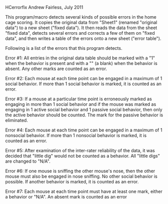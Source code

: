 HCerrorfix
Andrew Fairless, July 2011

This program/macro detects several kinds of possible errors in the home cage scoring.  It copies the original data from "Sheet1" (renamed "original data") to a new sheet ("fixed data").  It then reads the data from the sheet "fixed data", detects several errors and corrects a few of them on "fixed data", and then writes a table of the errors onto a new sheet ("error table").

Following is a list of the errors that this program detects.

Error #1:  All entries in the original data table should be marked with a "1" when the behavior is present and with a "" (a blank) when the behavior is absent.  Any other marks are counted as an error.

Error #2:  Each mouse at each time point can be engaged in a maximum of 1 social behavior.  If more than 1 social behavior is marked, it is counted as an error.

Error #3:  If a mouse at a particular time point is erroneously marked as engaging in more than 1 social behavior and if the mouse was marked as engaging in 1 active social behavior and 1 passive social behavior, then only the active behavior should be counted.  The mark for the passive behavior is eliminated.

Error #4:  Each mouse at each time point can be engaged in a maximum of 1 nonsocial behavior.  If more than 1 nonsocial behavior is marked, it is counted as an error.

Error #5:  After examination of the inter-rater reliability of the data, it was decided that "little dig" would not be counted as a behavior.  All "little digs" are changed to "N/A".

Error #6:  If one mouse is sniffing the other mouse's nose, then the other mouse must also be engaged in nose sniffing.  No other social behavior is possible.  If another behavior is marked, it is counted as an error.

Error #7:  Each mouse at each time point must have at least one mark, either a behavior or "N/A".  An absent mark is counted as an error
